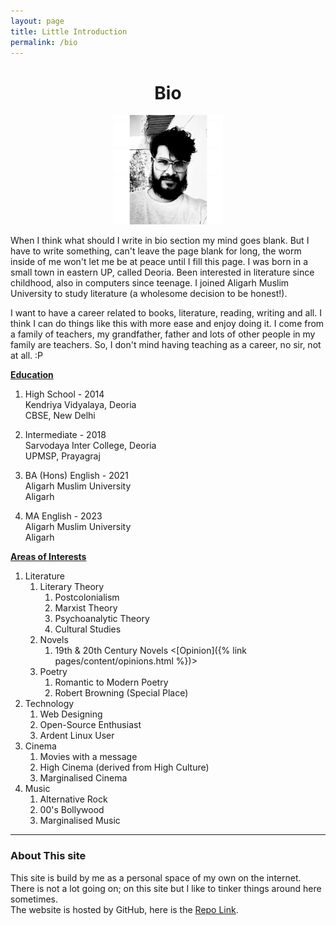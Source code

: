 ```yaml
---
layout: page
title: Little Introduction
permalink: /bio
---
```

<h1 style="text-align:center;">Bio</h1>
<p style="text-align:center;">
<img src="/assets/image.jpg" width="175px"></p>  



When I think what should I write in bio section my mind goes blank. But I have to write something, can't leave the page blank for long, the worm inside of me won't let me be at peace until I fill this page. I was born in a small town in eastern UP, called Deoria. Been interested in literature since childhood, also in computers since teenage. I joined Aligarh Muslim University to study literature (a wholesome decision to be honest!).

I want to have a career related to books, literature, reading, writing and all. I think I can do things like this with more ease and enjoy doing it. I come from a family of teachers, my grandfather, father and lots of other people in my family are teachers. So, I don't mind having teaching as a career, no sir, not at all. :P


**<u>Education</u>**

1. High School - 2014  
    Kendriya Vidyalaya, Deoria  
    CBSE, New Delhi  

2. Intermediate - 2018  
    Sarvodaya Inter College, Deoria  
    UPMSP, Prayagraj  

3. BA (Hons) English - 2021  
    Aligarh Muslim University  
    Aligarh  

4. MA English - 2023  
    Aligarh Muslim University  
    Aligarh  

**<u>Areas of Interests</u>**

1. Literature  
    1. Literary Theory  
        1. Postcolonialism  
        2. Marxist Theory  
        3. Psychoanalytic Theory  
        4. Cultural Studies  
    2. Novels
        1. 19th & 20th Century Novels <[Opinion]({% link pages/content/opinions.html %})>
    3. Poetry
        1. Romantic to Modern Poetry
        2. Robert Browning (Special Place)
2. Technology
    1. Web Designing
    2. Open-Source Enthusiast
    3. Ardent Linux User
3. Cinema
    1. Movies with a message
    2. High Cinema (derived from High Culture)
    3. Marginalised Cinema
4. Music
    1. Alternative Rock
    2. 00's Bollywood
    3. Marginalised Music


---
### About This site
This site is build by me as a personal space of my own on the internet. There is not a lot going on; on this site but I like to tinker things around here sometimes.  
The website is hosted by GitHub, here is the [Repo Link](https://github.com/twisthead/twisthead.github.io).
